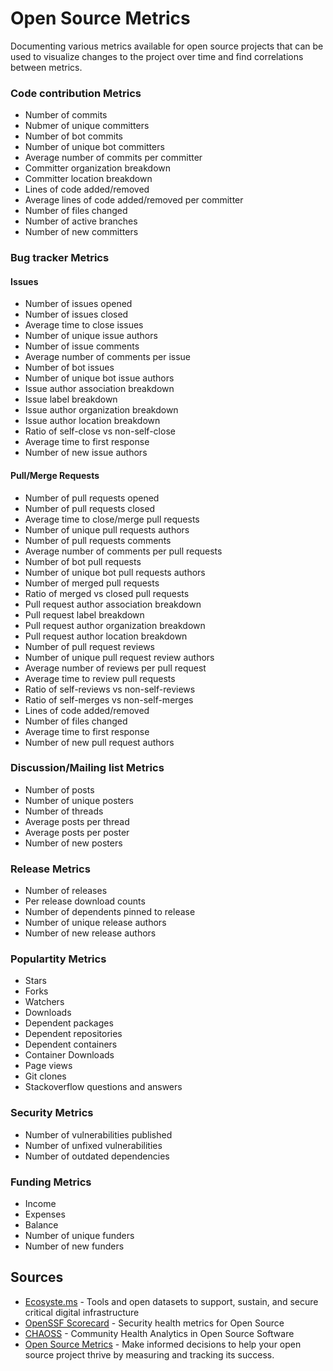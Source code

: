 # Open Source Metrics

Documenting various metrics available for open source projects that can be used to visualize changes to the project over time and find correlations between metrics.

### Code contribution Metrics

- Number of commits
- Nubmer of unique committers
- Number of bot commits
- Number of unique bot committers
- Average number of commits per committer
- Committer organization breakdown
- Committer location breakdown
- Lines of code added/removed
- Average lines of code added/removed per committer
- Number of files changed
- Number of active branches
- Number of new committers

### Bug tracker Metrics

#### Issues

- Number of issues opened
- Number of issues closed
- Average time to close issues
- Number of unique issue authors
- Number of issue comments
- Average number of comments per issue
- Number of bot issues
- Number of unique bot issue authors
- Issue author association breakdown
- Issue label breakdown
- Issue author organization breakdown
- Issue author location breakdown
- Ratio of self-close vs non-self-close
- Average time to first response
- Number of new issue authors

#### Pull/Merge Requests

- Number of pull requests opened
- Number of pull requests closed
- Average time to close/merge pull requests
- Number of unique pull requests authors
- Number of pull requests comments
- Average number of comments per pull requests
- Number of bot pull requests
- Number of unique bot pull requests authors
- Number of merged pull requests
- Ratio of merged vs closed pull requests
- Pull request author association breakdown
- Pull request label breakdown
- Pull request author organization breakdown
- Pull request author location breakdown
- Number of pull request reviews
- Number of unique pull request review authors
- Average number of reviews per pull request
- Average time to review pull requests
- Ratio of self-reviews vs non-self-reviews
- Ratio of self-merges vs non-self-merges
- Lines of code added/removed
- Number of files changed
- Average time to first response
- Number of new pull request authors

### Discussion/Mailing list Metrics

- Number of posts
- Number of unique posters
- Number of threads
- Average posts per thread
- Average posts per poster
- Number of new posters

### Release Metrics

- Number of releases
- Per release download counts
- Number of dependents pinned to release
- Number of unique release authors
- Number of new release authors

### Populartity Metrics

- Stars
- Forks
- Watchers
- Downloads
- Dependent packages
- Dependent repositories
- Dependent containers
- Container Downloads
- Page views
- Git clones
- Stackoverflow questions and answers

### Security Metrics

- Number of vulnerabilities published
- Number of unfixed vulnerabilities
- Number of outdated dependencies

### Funding Metrics

- Income
- Expenses
- Balance
- Number of unique funders
- Number of new funders

## Sources

- [Ecosyste.ms](https://ecosyste.ms/) - Tools and open datasets to support, sustain, and secure critical digital infrastructure
- [OpenSSF Scorecard](https://github.com/ossf/scorecard) - Security health metrics for Open Source
- [CHAOSS](https://chaoss.community/kb-metrics-and-metrics-models/) - Community Health Analytics in Open Source Software
- [Open Source Metrics](https://opensource.guide/metrics/) - Make informed decisions to help your open source project thrive by measuring and tracking its success.
